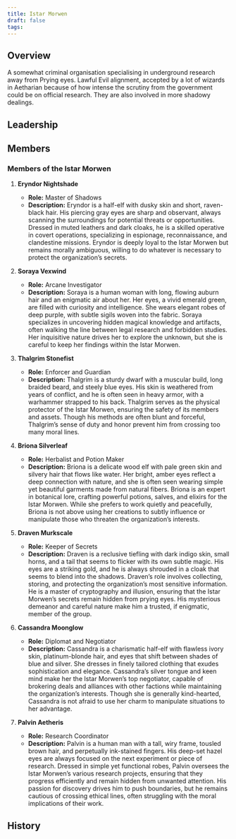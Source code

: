 ```yaml
---
title: Istar Morwen
draft: false
tags:
---
```

## Overview
A somewhat criminal organisation specialising in underground research away from Prying eyes. Lawful Evil alignment, accepted by a lot of wizards in Aetharian because of how intense the scrutiny from the government could be on official research. They are also involved in more shadowy dealings.
## Leadership

## Members
### Members of the Istar Morwen

1. **Eryndor Nightshade**
   - **Role:** Master of Shadows
   - **Description:** Eryndor is a half-elf with dusky skin and short, raven-black hair. His piercing gray eyes are sharp and observant, always scanning the surroundings for potential threats or opportunities. Dressed in muted leathers and dark cloaks, he is a skilled operative in covert operations, specializing in espionage, reconnaissance, and clandestine missions. Eryndor is deeply loyal to the Istar Morwen but remains morally ambiguous, willing to do whatever is necessary to protect the organization’s secrets.

2. **Soraya Vexwind**
   - **Role:** Arcane Investigator
   - **Description:** Soraya is a human woman with long, flowing auburn hair and an enigmatic air about her. Her eyes, a vivid emerald green, are filled with curiosity and intelligence. She wears elegant robes of deep purple, with subtle sigils woven into the fabric. Soraya specializes in uncovering hidden magical knowledge and artifacts, often walking the line between legal research and forbidden studies. Her inquisitive nature drives her to explore the unknown, but she is careful to keep her findings within the Istar Morwen.

3. **Thalgrim Stonefist**
   - **Role:** Enforcer and Guardian
   - **Description:** Thalgrim is a sturdy dwarf with a muscular build, long braided beard, and steely blue eyes. His skin is weathered from years of conflict, and he is often seen in heavy armor, with a warhammer strapped to his back. Thalgrim serves as the physical protector of the Istar Morwen, ensuring the safety of its members and assets. Though his methods are often blunt and forceful, Thalgrim’s sense of duty and honor prevent him from crossing too many moral lines.

4. **Briona Silverleaf**
   - **Role:** Herbalist and Potion Maker
   - **Description:** Briona is a delicate wood elf with pale green skin and silvery hair that flows like water. Her bright, amber eyes reflect a deep connection with nature, and she is often seen wearing simple yet beautiful garments made from natural fibers. Briona is an expert in botanical lore, crafting powerful potions, salves, and elixirs for the Istar Morwen. While she prefers to work quietly and peacefully, Briona is not above using her creations to subtly influence or manipulate those who threaten the organization’s interests.

5. **Draven Murkscale**
   - **Role:** Keeper of Secrets
   - **Description:** Draven is a reclusive tiefling with dark indigo skin, small horns, and a tail that seems to flicker with its own subtle magic. His eyes are a striking gold, and he is always shrouded in a cloak that seems to blend into the shadows. Draven’s role involves collecting, storing, and protecting the organization’s most sensitive information. He is a master of cryptography and illusion, ensuring that the Istar Morwen’s secrets remain hidden from prying eyes. His mysterious demeanor and careful nature make him a trusted, if enigmatic, member of the group.

6. **Cassandra Moonglow**
   - **Role:** Diplomat and Negotiator
   - **Description:** Cassandra is a charismatic half-elf with flawless ivory skin, platinum-blonde hair, and eyes that shift between shades of blue and silver. She dresses in finely tailored clothing that exudes sophistication and elegance. Cassandra’s silver tongue and keen mind make her the Istar Morwen’s top negotiator, capable of brokering deals and alliances with other factions while maintaining the organization’s interests. Though she is generally kind-hearted, Cassandra is not afraid to use her charm to manipulate situations to her advantage.

7. **Palvin Aetheris**
   - **Role:** Research Coordinator
   - **Description:** Palvin is a human man with a tall, wiry frame, tousled brown hair, and perpetually ink-stained fingers. His deep-set hazel eyes are always focused on the next experiment or piece of research. Dressed in simple yet functional robes, Palvin oversees the Istar Morwen’s various research projects, ensuring that they progress efficiently and remain hidden from unwanted attention. His passion for discovery drives him to push boundaries, but he remains cautious of crossing ethical lines, often struggling with the moral implications of their work.
## History  
